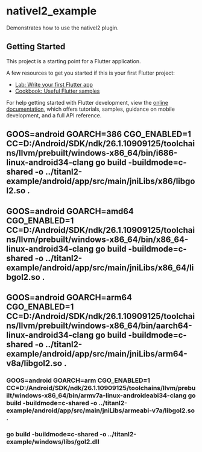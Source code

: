 # nativel2_example

Demonstrates how to use the nativel2 plugin.

## Getting Started

This project is a starting point for a Flutter application.

A few resources to get you started if this is your first Flutter project:

- [Lab: Write your first Flutter app](https://docs.flutter.dev/get-started/codelab)
- [Cookbook: Useful Flutter samples](https://docs.flutter.dev/cookbook)

For help getting started with Flutter development, view the
[online documentation](https://docs.flutter.dev/), which offers tutorials,
samples, guidance on mobile development, and a full API reference.

## GOOS=android GOARCH=386 CGO_ENABLED=1 CC=D:/Android/SDK/ndk/26.1.10909125/toolchains/llvm/prebuilt/windows-x86_64/bin/i686-linux-android34-clang go build -buildmode=c-shared -o ../titanl2-example/android/app/src/main/jniLibs/x86/libgol2.so .

## GOOS=android GOARCH=amd64 CGO_ENABLED=1 CC=D:/Android/SDK/ndk/26.1.10909125/toolchains/llvm/prebuilt/windows-x86_64/bin/x86_64-linux-android34-clang go build -buildmode=c-shared -o ../titanl2-example/android/app/src/main/jniLibs/x86_64/libgol2.so .

## GOOS=android GOARCH=arm64 CGO_ENABLED=1 CC=D:/Android/SDK/ndk/26.1.10909125/toolchains/llvm/prebuilt/windows-x86_64/bin/aarch64-linux-android34-clang go build -buildmode=c-shared -o ../titanl2-example/android/app/src/main/jniLibs/arm64-v8a/libgol2.so .

### GOOS=android GOARCH=arm CGO_ENABLED=1 CC=D:/Android/SDK/ndk/26.1.10909125/toolchains/llvm/prebuilt/windows-x86_64/bin/armv7a-linux-androideabi34-clang go build -buildmode=c-shared -o ../titanl2-example/android/app/src/main/jniLibs/armeabi-v7a/libgol2.so .

### go build -buildmode=c-shared -o ../titanl2-example/windows/libs/gol2.dll
